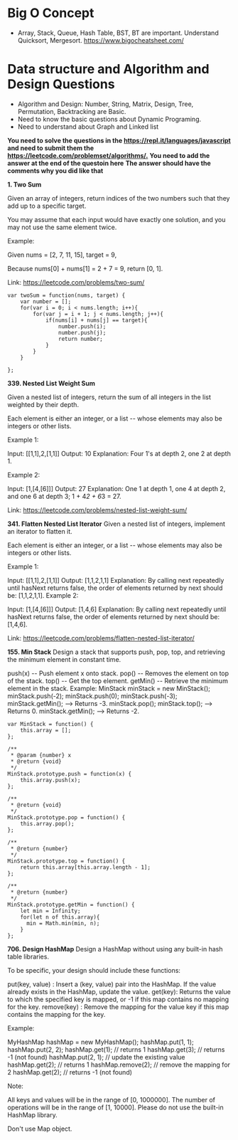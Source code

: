 # Big O Concept
* Array, Stack, Queue, Hash Table, BST, BT are important. Understand Quicksort, Mergesort.
https://www.bigocheatsheet.com/

# Data structure and Algorithm and Design Questions
- Algorithm and Design: Number, String, Matrix, Design, Tree, Permutation, Backtracking are Basic. 
- Need to know the basic questions about Dynamic Programing. 
- Need to understand about Graph and Linked list

**You need to solve the questions in the <https://repl.it/languages/javascript> and need to submit them the <https://leetcode.com/problemset/algorithms/.>**
**You need to add the answer at the end of the questoin here**
**The answer should have the comments why you did like that**

**1. Two Sum**

Given an array of integers, 
return indices of the two numbers such that they add up to a specific target.

You may assume that each input would have exactly one solution, 
and you may not use the same element twice.

Example:

Given nums = [2, 7, 11, 15], target = 9,

Because nums[0] + nums[1] = 2 + 7 = 9,
return [0, 1].

Link: <https://leetcode.com/problems/two-sum/>
```
var twoSum = function(nums, target) {
    var number = [];
    for(var i = 0; i < nums.length; i++){
        for(var j = i + 1; j < nums.length; j++){
            if(nums[i] + nums[j] == target){
                number.push(i);
                number.push(j);
                return number;
            }
        }
    }
   
};
```
**339. Nested List Weight Sum**

Given a nested list of integers, 
return the sum of all integers in the list weighted by their depth.

Each element is either an integer, or a list 
-- whose elements may also be integers or other lists.

Example 1:

Input: [[1,1],2,[1,1]]
Output: 10 
Explanation: Four 1's at depth 2, one 2 at depth 1.

Example 2:

Input: [1,[4,[6]]]
Output: 27 
Explanation: One 1 at depth 1, one 4 at depth 2, and one 6 at depth 3; 1 + 4*2 + 6*3 = 27.

Link: <https://leetcode.com/problems/nested-list-weight-sum/>

**341. Flatten Nested List Iterator**
Given a nested list of integers, implement an iterator to flatten it.

Each element is either an integer, or a list 
-- whose elements may also be integers or other lists.

Example 1:

Input: [[1,1],2,[1,1]]
Output: [1,1,2,1,1]
Explanation: By calling next repeatedly until hasNext returns false, 
             the order of elements returned by next should be: [1,1,2,1,1].
Example 2:

Input: [1,[4,[6]]]
Output: [1,4,6]
Explanation: By calling next repeatedly until hasNext returns false, 
             the order of elements returned by next should be: [1,4,6].

Link: <https://leetcode.com/problems/flatten-nested-list-iterator/>

**155. Min Stack**
Design a stack that supports push, pop, top, and retrieving the minimum element in constant time.

push(x) -- Push element x onto stack.
pop() -- Removes the element on top of the stack.
top() -- Get the top element.
getMin() -- Retrieve the minimum element in the stack.
Example:
MinStack minStack = new MinStack();
minStack.push(-2);
minStack.push(0);
minStack.push(-3);
minStack.getMin();   --> Returns -3.
minStack.pop();
minStack.top();      --> Returns 0.
minStack.getMin();   --> Returns -2.
```
var MinStack = function() {
    this.array = [];
};

/** 
 * @param {number} x
 * @return {void}
 */
MinStack.prototype.push = function(x) {
    this.array.push(x);
};

/**
 * @return {void}
 */
MinStack.prototype.pop = function() {
    this.array.pop();
};

/**
 * @return {number}
 */
MinStack.prototype.top = function() {
    return this.array[this.array.length - 1];
};

/**
 * @return {number}
 */
MinStack.prototype.getMin = function() {
    let min = Infinity;
    for(let n of this.array){
      min = Math.min(min, n);
    }
};
```
**706. Design HashMap**
Design a HashMap without using any built-in hash table libraries.

To be specific, your design should include these functions:

put(key, value) : Insert a (key, value) pair into the HashMap. 
If the value already exists in the HashMap, update the value.
get(key): Returns the value to which the specified key is mapped, 
or -1 if this map contains no mapping for the key.
remove(key) : Remove the mapping for the value key 
if this map contains the mapping for the key.

Example:

MyHashMap hashMap = new MyHashMap();
hashMap.put(1, 1);
hashMap.put(2, 2);
hashMap.get(1);            // returns 1
hashMap.get(3);            // returns -1 (not found)
hashMap.put(2, 1);          // update the existing value
hashMap.get(2);            // returns 1 
hashMap.remove(2);          // remove the mapping for 2
hashMap.get(2);            // returns -1 (not found) 

Note:

All keys and values will be in the range of [0, 1000000].
The number of operations will be in the range of [1, 10000].
Please do not use the built-in HashMap library.

Don't use Map object.
